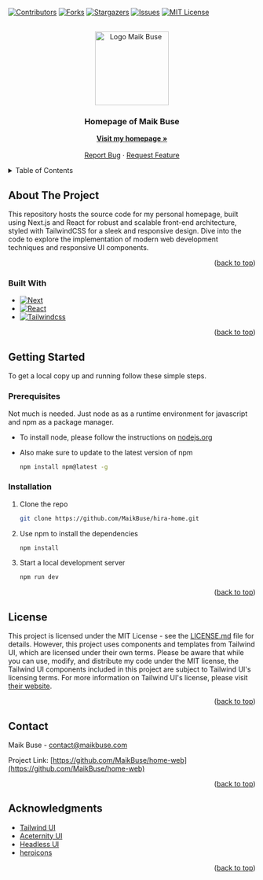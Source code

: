 <!-- Improved compatibility of back to top link: See: https://github.com/othneildrew/Best-README-Template/pull/73 -->
<a name="readme-top"></a>
<!--
*** Thanks for checking out the Best-README-Template. If you have a suggestion
*** that would make this better, please fork the repo and create a pull request
*** or simply open an issue with the tag "enhancement".
*** Don't forget to give the project a star!
*** Thanks again! Now go create something AMAZING! :D
-->

<!-- PROJECT SHIELDS -->
<!--
*** I'm using markdown "reference style" links for readability.
*** Reference links are enclosed in brackets [ ] instead of parentheses ( ).
*** See the bottom of this document for the declaration of the reference variables
*** for contributors-url, forks-url, etc. This is an optional, concise syntax you may use.
*** https://www.markdownguide.org/basic-syntax/#reference-style-links
-->
[![Contributors][contributors-shield]][contributors-url]
[![Forks][forks-shield]][forks-url]
[![Stargazers][stars-shield]][stars-url]
[![Issues][issues-shield]][issues-url]
[![MIT License][license-shield]][license-url]

<!-- PROJECT LOGO -->
<br />
<div align="center">
  <a href="https://github.com/MaikBuse/home-web">
    <img src="https://maikbuse.com/logo.svg" alt="Logo Maik Buse" width="150" height="150">
  </a>

<h3 align="center">Homepage of Maik Buse</h3>

  <p align="center">
    <a href="https://maikbuse.com"><strong>Visit my homepage »</strong></a>
    <br />
    <br />
    <a href="https://github.com/github_username/repo_name/issues/new?labels=bug&template=bug-report---.md">Report Bug</a>
    ·
    <a href="https://github.com/github_username/repo_name/issues/new?labels=enhancement&template=feature-request---.md">Request Feature</a>
  </p>
</div>

<!-- TABLE OF CONTENTS -->
<details>
  <summary>Table of Contents</summary>
  <ol>
    <li>
      <a href="#about-the-project">About The Project</a>
      <ul>
        <li><a href="#built-with">Built With</a></li>
      </ul>
    </li>
    <li>
      <a href="#getting-started">Getting Started</a>
      <ul>
        <li><a href="#prerequisites">Prerequisites</a></li>
        <li><a href="#installation">Installation</a></li>
      </ul>
    </li>
    <li><a href="#license">License</a></li>
    <li><a href="#contact">Contact</a></li>
    <li><a href="#acknowledgments">Acknowledgments</a></li>
  </ol>
</details>

<!-- ABOUT THE PROJECT -->
## About The Project

This repository hosts the source code for my personal homepage, built using Next.js and React for robust and scalable front-end architecture, styled with TailwindCSS for a sleek and responsive design. Dive into the code to explore the implementation of modern web development techniques and responsive UI components.

<p align="right">(<a href="#readme-top">back to top</a>)</p>


### Built With

* [![Next][Next.js]][Next-url]
* [![React][React.js]][React-url]
* [![Tailwindcss][Tailwindcss]][Tailwindcss-url]

<p align="right">(<a href="#readme-top">back to top</a>)</p>

<!-- GETTING STARTED -->
## Getting Started

To get a local copy up and running follow these simple steps.

### Prerequisites

Not much is needed. Just node as as a runtime environment for javascript and npm as a package manager.

* To install node, please follow the instructions on [nodejs.org](https://nodejs.org/en/download)
* Also make sure to update to the latest version of npm

  ```sh
  npm install npm@latest -g
  ```

### Installation

1. Clone the repo

   ```sh
   git clone https://github.com/MaikBuse/hira-home.git
   ```

2. Use npm to install the dependencies

   ```sh
   npm install
   ```

3. Start a local development server

   ```sh
   npm run dev
   ```

<p align="right">(<a href="#readme-top">back to top</a>)</p>

<!-- LICENSE -->
## License

This project is licensed under the MIT License - see the [LICENSE.md](https://github.com/MaikBuse/home-web/blob/main/LICENSE.md) file for details. However, this project uses components and templates from Tailwind UI, which are licensed under their own terms. Please be aware that while you can use, modify, and distribute my code under the MIT license, the Tailwind UI components included in this project are subject to Tailwind UI's licensing terms. For more information on Tailwind UI's license, please visit [their website](https://tailwindui.com/).

<p align="right">(<a href="#readme-top">back to top</a>)</p>

<!-- CONTACT -->
## Contact

Maik Buse - contact@maikbuse.com

Project Link: [https://github.com/MaikBuse/home-web](https://github.com/MaikBuse/home-web)

<p align="right">(<a href="#readme-top">back to top</a>)</p>

<!-- ACKNOWLEDGMENTS -->
## Acknowledgments

* [Tailwind UI](https://tailwindui.com/)
* [Aceternity UI](https://ui.aceternity.com/)
* [Headless UI](https://headlessui.com/)
* [heroicons](https://heroicons.com/)

<p align="right">(<a href="#readme-top">back to top</a>)</p>

<!-- MARKDOWN LINKS & IMAGES -->
<!-- https://www.markdownguide.org/basic-syntax/#reference-style-links -->
[contributors-shield]: https://img.shields.io/github/contributors/MaikBuse/home-web.svg?style=for-the-badge
[contributors-url]: https://github.com/MaikBuse/home-web/graphs/contributors
[forks-shield]: https://img.shields.io/github/forks/MaikBuse/home-web.svg?style=for-the-badge
[forks-url]: https://github.com/MaikBuse/home-web/network/members
[stars-shield]: https://img.shields.io/github/stars/MaikBuse/home-web.svg?style=for-the-badge
[stars-url]: https://github.com/MaikBuse/home-web/stargazers
[issues-shield]: https://img.shields.io/github/issues/MaikBuse/home-web.svg?style=for-the-badge
[issues-url]: https://github.com/MaikBuse/home-web/issues
[license-shield]: https://img.shields.io/github/license/MaikBuse/home-web.svg?style=for-the-badge
[license-url]: https://github.com/MaikBuse/home-web/blob/main/LICENSE.md
[product-screenshot]: images/screenshot.png
[Next.js]: https://img.shields.io/badge/next.js-000000?style=for-the-badge&logo=nextdotjs&logoColor=white
[Next-url]: https://nextjs.org/
[React.js]: https://img.shields.io/badge/React-20232A?style=for-the-badge&logo=react&logoColor=61DAFB
[React-url]: https://reactjs.org/
[Tailwindcss]: https://img.shields.io/badge/tailwindcss-0F172A?style=for-the-badge&&logo=tailwindcss
[Tailwindcss-url]: https://tailwindcss.com
